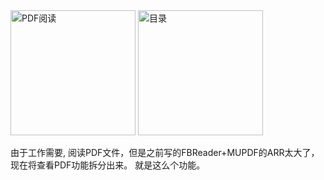 
<img src="https://github.com/lurongshuang/FBReader-Mupdf_library/blob/master/image/1.png" width="200" alt="PDF阅读" />

<img src="https://github.com/lurongshuang/FBReader-Mupdf_library/blob/master/image/8.png" width="200" alt="目录" />

由于工作需要, 阅读PDF文件，但是之前写的FBReader+MUPDF的ARR太大了，现在将查看PDF功能拆分出来。
就是这么个功能。
